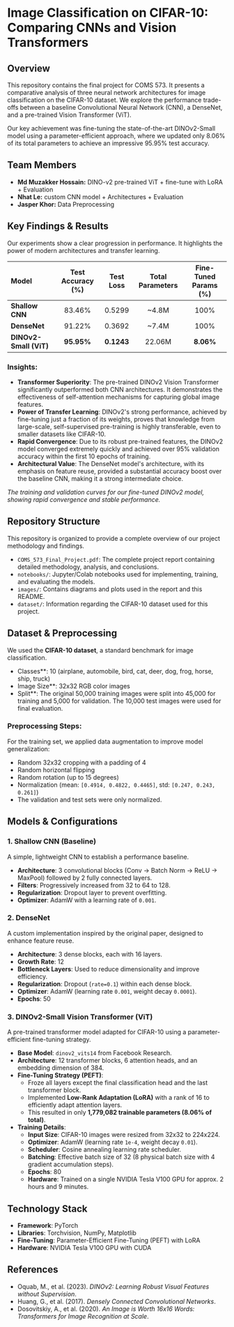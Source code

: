 # Image Classification on CIFAR-10: Comparing CNNs and Vision Transformers

## Overview
This repository contains the final project for COMS 573. It presents a comparative analysis of three neural network architectures for image classification on the CIFAR-10 dataset. We explore the performance trade-offs between a baseline Convolutional Neural Network (CNN), a DenseNet, and a pre-trained Vision Transformer (ViT).

Our key achievement was fine-tuning the state-of-the-art DINOv2-Small model using a parameter-efficient approach, where we updated only 8.06% of its total parameters to achieve an impressive 95.95% test accuracy.

## Team Members
- **Md Muzakker Hossain:** DINO-v2 pre-trained ViT + fine-tune with LoRA + Evaluation
- **Nhat Le:** custom CNN model + Architectures + Evaluation
- **Jasper Khor:** Data Preprocessing

## Key Findings & Results
Our experiments show a clear progression in performance. It highlights the power of modern architectures and transfer learning.

| Model | Test Accuracy (%) | Test Loss | Total Parameters | Fine-Tuned Params (%) |
| :--- | :---: | :---: | :---: | :---: |
| **Shallow CNN** | 83.46% | 0.5299 | ~4.8M | 100% |
| **DenseNet** | 91.22% | 0.3692 | ~7.4M | 100% |
| **DINOv2-Small (ViT)** | **95.95%** | **0.1243** | 22.06M | **8.06%** |

### Insights:
* **Transformer Superiority**: The pre-trained DINOv2 Vision Transformer significantly outperformed both CNN architectures. It demonstrates the effectiveness of self-attention mechanisms for capturing global image features.
* **Power of Transfer Learning**: DINOv2's strong performance, achieved by fine-tuning just a fraction of its weights, proves that knowledge from large-scale, self-supervised pre-training is highly transferable, even to smaller datasets like CIFAR-10.
* **Rapid Convergence**: Due to its robust pre-trained features, the DINOv2 model converged extremely quickly and achieved over 95% validation accuracy within the first 10 epochs of training.
* **Architectural Value**: The DenseNet model's architecture, with its emphasis on feature reuse, provided a substantial accuracy boost over the baseline CNN, making it a strong intermediate choice.


*The training and validation curves for our fine-tuned DINOv2 model, showing rapid convergence and stable performance.*


## Repository Structure
This repository is organized to provide a complete overview of our project methodology and findings.
* `COMS_573_Final_Project.pdf`: The complete project report containing detailed methodology, analysis, and conclusions.
* `notebooks/`: Jupyter/Colab notebooks used for implementing, training, and evaluating the models.
* `images/`: Contains diagrams and plots used in the report and this README.
* `dataset/`: Information regarding the CIFAR-10 dataset used for this project.

## Dataset & Preprocessing
We used the **CIFAR-10 dataset**, a standard benchmark for image classification.
* Classes**: 10 (airplane, automobile, bird, cat, deer, dog, frog, horse, ship, truck)
* Image Size**: 32x32 RGB color images 
* Split**: The original 50,000 training images were split into 45,000 for training and 5,000 for validation. The 10,000 test images were used for final evaluation.

### Preprocessing Steps:
For the training set, we applied data augmentation to improve model generalization:
* Random 32x32 cropping with a padding of 4 
* Random horizontal flipping 
* Random rotation (up to 15 degrees) 
* Normalization (mean: `[0.4914, 0.4822, 0.4465]`, std: `[0.247, 0.243, 0.261]`) 
* The validation and test sets were only normalized.

## Models & Configurations
### 1. Shallow CNN (Baseline)
A simple, lightweight CNN to establish a performance baseline.
* **Architecture**: 3 convolutional blocks (Conv -> Batch Norm -> ReLU -> MaxPool) followed by 2 fully connected layers.
* **Filters**: Progressively increased from 32 to 64 to 128.
* **Regularization**: Dropout layer to prevent overfitting.
* **Optimizer**: AdamW with a learning rate of `0.001`.

### 2. DenseNet
A custom implementation inspired by the original paper, designed to enhance feature reuse.
* **Architecture**: 3 dense blocks, each with 16 layers.
* **Growth Rate**: 12
* **Bottleneck Layers**: Used to reduce dimensionality and improve efficiency.
* **Regularization**: Dropout (`rate=0.1`) within each dense block.
* **Optimizer**: AdamW (learning rate `0.001`, weight decay `0.0001`).
* **Epochs**: 50 

### 3. DINOv2-Small Vision Transformer (ViT)
A pre-trained transformer model adapted for CIFAR-10 using a parameter-efficient fine-tuning strategy.
* **Base Model**: `dinov2_vits14` from Facebook Research.
* **Architecture**: 12 transformer blocks, 6 attention heads, and an embedding dimension of 384.
* **Fine-Tuning Strategy (PEFT)**:
    * Froze all layers except the final classification head and the last transformer block.
    * Implemented **Low-Rank Adaptation (LoRA)** with a rank of 16 to efficiently adapt attention layers.
    * This resulted in only **1,779,082 trainable parameters (8.06% of total)**.
* **Training Details**:
    * **Input Size**: CIFAR-10 images were resized from 32x32 to 224x224.
    * **Optimizer**: AdamW (learning rate `1e-4`, weight decay `0.01`).
    * **Scheduler**: Cosine annealing learning rate scheduler.
    * **Batching**: Effective batch size of 32 (8 physical batch size with 4 gradient accumulation steps).
    * **Epochs**: 80
    * **Hardware**: Trained on a single NVIDIA Tesla V100 GPU for approx. 2 hours and 9 minutes.

## Technology Stack
* **Framework**: PyTorch
* **Libraries**: Torchvision, NumPy, Matplotlib
* **Fine-Tuning**: Parameter-Efficient Fine-Tuning (PEFT) with LoRA
* **Hardware**: NVIDIA Tesla V100 GPU with CUDA 

## References
* Oquab, M., et al. (2023). *DINOv2: Learning Robust Visual Features without Supervision*.
* Huang, G., et al. (2017). *Densely Connected Convolutional Networks*. 
* Dosovitskiy, A., et al. (2020). *An Image is Worth 16x16 Words: Transformers for Image Recognition at Scale*.
